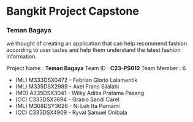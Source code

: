 # Bangkit Project Capstone
### Teman Bagaya
we thought of creating an application that can help recommend fashion according to user tastes and help them understand the latest fashion information.

Project Name : **Teman Bagaya**
Team ID : **C23-PS012**
Team Member : 6
- (ML) M333DSX0472 - Febrian Glorio Lalamentik
- (ML) M335DSX2989 - Axel Frans Silalahi
- (MD) A335DSX3041 - Wilky Aditia Pratama Pasang
- (CC) C333DSX3694 - Grasio Sandi Carel
- (ML) M308DSY3626 - Ni Luh Ita Purnami
- (CC) C333DSX4909 - Ryval Samuel Onibala
 

